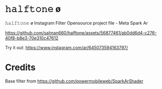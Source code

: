 # 𝚑𝚊𝚕𝚏𝚝𝚘𝚗𝚎 ø
𝚑𝚊𝚕𝚏𝚝𝚘𝚗𝚎 ø Instagram Filter Opensource project file - Meta Spark Ar


https://github.com/salman660/halftone/assets/56877461/ab0dd6d4-c276-40f8-b8e3-70e310c47612


Try it out: https://www.instagram.com/ar/645073594163797/

# Credits
Base filter from https://github.com/powermobileweb/SparkArShader



